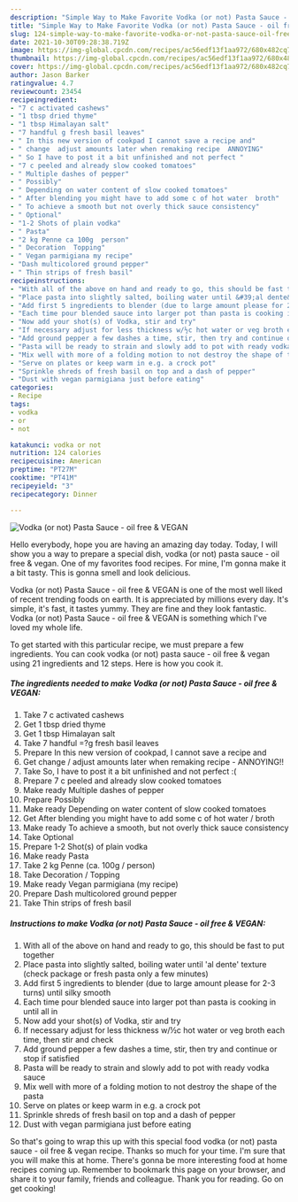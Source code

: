 ```yaml
---
description: "Simple Way to Make Favorite Vodka (or not) Pasta Sauce - oil free &amp;amp; VEGAN"
title: "Simple Way to Make Favorite Vodka (or not) Pasta Sauce - oil free &amp;amp; VEGAN"
slug: 124-simple-way-to-make-favorite-vodka-or-not-pasta-sauce-oil-free-and-amp-vegan
date: 2021-10-30T09:28:38.719Z
image: https://img-global.cpcdn.com/recipes/ac56edf13f1aa972/680x482cq70/vodka-or-not-pasta-sauce-oil-free-vegan-recipe-main-photo.jpg
thumbnail: https://img-global.cpcdn.com/recipes/ac56edf13f1aa972/680x482cq70/vodka-or-not-pasta-sauce-oil-free-vegan-recipe-main-photo.jpg
cover: https://img-global.cpcdn.com/recipes/ac56edf13f1aa972/680x482cq70/vodka-or-not-pasta-sauce-oil-free-vegan-recipe-main-photo.jpg
author: Jason Barker
ratingvalue: 4.7
reviewcount: 23454
recipeingredient:
- "7 c activated cashews"
- "1 tbsp dried thyme"
- "1 tbsp Himalayan salt"
- "7 handful g fresh basil leaves"
- " In this new version of cookpad I cannot save a recipe and"
- " change  adjust amounts later when remaking recipe  ANNOYING"
- " So I have to post it a bit unfinished and not perfect "
- "7 c peeled and already slow cooked tomatoes"
- " Multiple dashes of pepper"
- " Possibly"
- " Depending on water content of slow cooked tomatoes"
- " After blending you might have to add some c of hot water  broth"
- " To achieve a smooth but not overly thick sauce consistency"
- " Optional"
- "1-2 Shots of plain vodka"
- " Pasta"
- "2 kg Penne ca 100g  person"
- " Decoration  Topping"
- " Vegan parmigiana my recipe"
- "Dash multicolored ground pepper"
- " Thin strips of fresh basil"
recipeinstructions:
- "With all of the above on hand and ready to go, this should be fast to put together"
- "Place pasta into slightly salted, boiling water until &#39;al dente&#39; texture (check package or fresh pasta only a few minutes)"
- "Add first 5 ingredients to blender (due to large amount please for 2-3 turns) until silky smooth"
- "Each time pour blended sauce into larger pot than pasta is cooking in until all in"
- "Now add your shot(s) of Vodka, stir and try"
- "If necessary adjust for less thickness w/½c hot water or veg broth each time, then stir and check"
- "Add ground pepper a few dashes a time, stir, then try and continue or stop if satisfied"
- "Pasta will be ready to strain and slowly add to pot with ready vodka sauce"
- "Mix well with more of a folding motion to not destroy the shape of the pasta"
- "Serve on plates or keep warm in e.g. a crock pot"
- "Sprinkle shreds of fresh basil on top and a dash of pepper"
- "Dust with vegan parmigiana just before eating"
categories:
- Recipe
tags:
- vodka
- or
- not

katakunci: vodka or not 
nutrition: 124 calories
recipecuisine: American
preptime: "PT27M"
cooktime: "PT41M"
recipeyield: "3"
recipecategory: Dinner

---
```



![Vodka (or not) Pasta Sauce - oil free &amp; VEGAN](https://img-global.cpcdn.com/recipes/ac56edf13f1aa972/680x482cq70/vodka-or-not-pasta-sauce-oil-free-vegan-recipe-main-photo.jpg)

Hello everybody, hope you are having an amazing day today. Today, I will show you a way to prepare a special dish, vodka (or not) pasta sauce - oil free &amp; vegan. One of my favorites food recipes. For mine, I'm gonna make it a bit tasty. This is gonna smell and look delicious.

Vodka (or not) Pasta Sauce - oil free &amp; VEGAN is one of the most well liked of recent trending foods on earth. It is appreciated by millions every day. It's simple, it's fast, it tastes yummy. They are fine and they look fantastic. Vodka (or not) Pasta Sauce - oil free &amp; VEGAN is something which I've loved my whole life.




To get started with this particular recipe, we must prepare a few ingredients. You can cook vodka (or not) pasta sauce - oil free &amp; vegan using 21 ingredients and 12 steps. Here is how you cook it.

<!--inarticleads1-->

##### The ingredients needed to make Vodka (or not) Pasta Sauce - oil free &amp; VEGAN:

1. Take 7 c activated cashews
1. Get 1 tbsp dried thyme
1. Get 1 tbsp Himalayan salt
1. Take 7 handful =?g fresh basil leaves
1. Prepare  In this new version of cookpad, I cannot save a recipe and
1. Get  change / adjust amounts later when remaking recipe - ANNOYING!!
1. Take  So, I have to post it a bit unfinished and not perfect :(
1. Prepare 7 c peeled and already slow cooked tomatoes
1. Make ready  Multiple dashes of pepper
1. Prepare  Possibly
1. Make ready  Depending on water content of slow cooked tomatoes
1. Get  After blending you might have to add some c of hot water / broth
1. Make ready  To achieve a smooth, but not overly thick sauce consistency
1. Take  Optional
1. Prepare 1-2 Shot(s) of plain vodka
1. Make ready  Pasta
1. Take 2 kg Penne (ca. 100g / person)
1. Take  Decoration / Topping
1. Make ready  Vegan parmigiana (my recipe)
1. Prepare Dash multicolored ground pepper
1. Take  Thin strips of fresh basil




<!--inarticleads2-->

##### Instructions to make Vodka (or not) Pasta Sauce - oil free &amp; VEGAN:

1. With all of the above on hand and ready to go, this should be fast to put together
1. Place pasta into slightly salted, boiling water until &#39;al dente&#39; texture (check package or fresh pasta only a few minutes)
1. Add first 5 ingredients to blender (due to large amount please for 2-3 turns) until silky smooth
1. Each time pour blended sauce into larger pot than pasta is cooking in until all in
1. Now add your shot(s) of Vodka, stir and try
1. If necessary adjust for less thickness w/½c hot water or veg broth each time, then stir and check
1. Add ground pepper a few dashes a time, stir, then try and continue or stop if satisfied
1. Pasta will be ready to strain and slowly add to pot with ready vodka sauce
1. Mix well with more of a folding motion to not destroy the shape of the pasta
1. Serve on plates or keep warm in e.g. a crock pot
1. Sprinkle shreds of fresh basil on top and a dash of pepper
1. Dust with vegan parmigiana just before eating




So that's going to wrap this up with this special food vodka (or not) pasta sauce - oil free &amp; vegan recipe. Thanks so much for your time. I'm sure that you will make this at home. There's gonna be more interesting food at home recipes coming up. Remember to bookmark this page on your browser, and share it to your family, friends and colleague. Thank you for reading. Go on get cooking!
